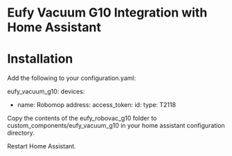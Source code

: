 # Eufy Vacuum G10 Integration with Home Assistant

# Installation

Add the following to your configuration.yaml:

eufy_vacuum_g10:
  devices:
  - name: Robomop
    address: <ip address>
    access_token: <access token>
    id: <id>
    type: T2118    
    
 Copy the contents of the eufy_robovac_g10 folder to custom_components/eufy_vacuum_g10 in your home assistant configuration directory. 
 
 Restart Home Assistant.

